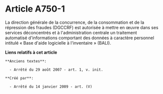 # Article A750-1

La direction générale de la concurrence, de la consommation et de la répression des fraudes (DGCCRF) est autorisée à mettre
en œuvre dans ses services déconcentrés et à l'administration centrale un traitement automatisé d'informations comportant des
données à caractère personnel intitulé « Base d'aide logicielle à l'inventaire » (BALI).

**Liens relatifs à cet article**

	**Anciens textes**:

	  - Arrêté du 29 août 2007 - art. 1, v. init.

	**Créé par**:

	  - Arrêté du 14 janvier 2009 - art. (V)
